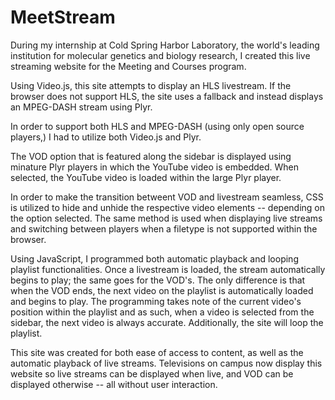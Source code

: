 # MeetStream
During my internship at Cold Spring Harbor Laboratory, the world's leading institution for molecular genetics and biology research, I created this live streaming website for the Meeting and Courses program.

Using Video.js, this site attempts to display an HLS livestream. If the browser does not support HLS, the site uses a fallback and instead displays an MPEG-DASH stream using Plyr.

In order to support both HLS and MPEG-DASH (using only open source players,) I had to utilize both Video.js and Plyr.

The VOD option that is featured along the sidebar is displayed using minature Plyr players in which the YouTube video is embedded. When selected, the YouTube video is loaded within the large Plyr player.

In order to make the transition betweent VOD and livestream seamless, CSS is utilized to hide and unhide the respective video elements -- depending on the option selected. The same method is used when displaying live streams and switching between players when a filetype is not supported within the browser.

Using JavaScript, I programmed both automatic playback and looping playlist functionalities. Once a livestream is loaded, the stream automatically begins to play; the same goes for the VOD's. The only difference is that when the VOD ends, the next video on the playlist is automatically loaded and begins to play. The programming takes note of the current video's position within the playlist and as such, when a video is selected from the sidebar, the next video is always accurate. Additionally, the site will loop the playlist.


This site was created for both ease of access to content, as well as the automatic playback of live streams. Televisions on campus now display this website so live streams can be displayed when live, and VOD can be displayed otherwise -- all without user interaction. 

